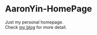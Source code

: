 # AaronYin-HomePage
Just my personal homepage.  
Check [my blog](http://www.aaronyin.tech/) for more detail.
